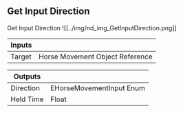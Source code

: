 ## Get Input Direction
Get Input Direction
![[../img/nd_img_GetInputDirection.png]]

|Inputs||
|--|--|
| Target | Horse Movement Object Reference |

|Outputs||
|--|--|
| Direction | EHorseMovementInput Enum |
| Held Time | Float |

